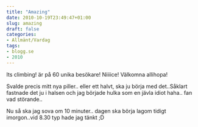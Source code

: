 ```yaml
---
title: "Amazing"
date: 2010-10-19T23:49:47+01:00
slug: amazing
draft: false
categories:
- Allmänt/Vardag
tags:
- blogg.se
- 2010
---
```

Its climbing! är på 60 unika besökare! Niiiice! Välkomna allihopa!  
  
  
  
Svalde precis mitt nya piller.. eller ett halvt, ska ju börja med det..Såklart fastnade det ju i halsen och jag började hulka som en jävla idiot haha.. fan vad störande..  
  
Nu så ska jag sova om 10 minuter.. dagen ska börja lagom tidigt imorgon..vid 8.30 typ hade jag tänkt ;D